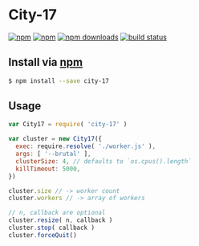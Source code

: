# City-17
[![npm](https://img.shields.io/npm/v/city-17.svg?style=flat-square)](https://npmjs.com/city-17)
[![npm](https://img.shields.io/npm/l/city-17.svg?style=flat-square)](https://npmjs.com/city-17)
[![npm downloads](https://img.shields.io/npm/dm/city-17.svg?style=flat-square)](https://npmjs.com/city-17)
[![build status](https://img.shields.io/travis/jhermsmeier/city-17.svg?style=flat-square)](https://travis-ci.org/jhermsmeier/city-17)

## Install via [npm](https://npmjs.com)

```sh
$ npm install --save city-17
```

## Usage

```js
var City17 = require( 'city-17' )
```

```js
var cluster = new City17({
  exec: require.resolve( './worker.js' ),
  args: [ '--brutal' ],
  clusterSize: 4, // defaults to `os.cpus().length`
  killTimeout: 5000,
})
```

```js
cluster.size // -> worker count
cluster.workers // -> array of workers
```

```js
// n, callback are optional
cluster.resize( n, callback )
cluster.stop( callback )
cluster.forceQuit()
```
